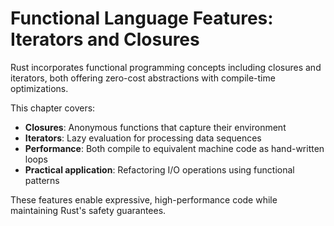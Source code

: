 # Functional Language Features: Iterators and Closures

Rust incorporates functional programming concepts including closures and iterators, both offering zero-cost abstractions with compile-time optimizations.

This chapter covers:

- **Closures**: Anonymous functions that capture their environment
- **Iterators**: Lazy evaluation for processing data sequences  
- **Performance**: Both compile to equivalent machine code as hand-written loops
- **Practical application**: Refactoring I/O operations using functional patterns

These features enable expressive, high-performance code while maintaining Rust's safety guarantees.
